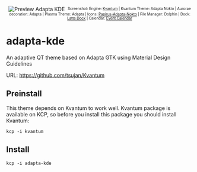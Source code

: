 <p align="center">
  <img src="https://raw.githubusercontent.com/PapirusDevelopmentTeam/adapta-kde/master/preview.png" alt="Preview Adapta KDE"/>
  <sup><sub>Screenshot: Engine: <a href="https://github.com/tsujan/Kvantum/tree/master/Kvantum">Kvantum</a> | Kvantum Theme: Adapta Nokto | Aurorae decoration: Adapta | Plasma Theme: Adapta | Icons: <a href="https://github.com/PapirusDevelopmentTeam/papirus-icon-theme">Papirus-Adapta-Nokto</a> | File Manager: Dolphin | Dock: <a href="https://github.com/psifidotos/Latte-Dock">Latte Dock</a> | Calendar: <a href="https://github.com/Zren/plasma-applet-eventcalendar">Event Calendar</a></sub></sup>
</p>

# adapta-kde
An adaptive QT theme based on Adapta GTK using Material Design Guidelines

URL: https://github.com/tsujan/Kvantum

## Preinstall
This theme depends on Kvantum to work well.
Kvantum package is available on KCP, so before you install this package you should install Kvantum:
```
kcp -i kvantum
```

## Install
```
kcp -i adapta-kde
```